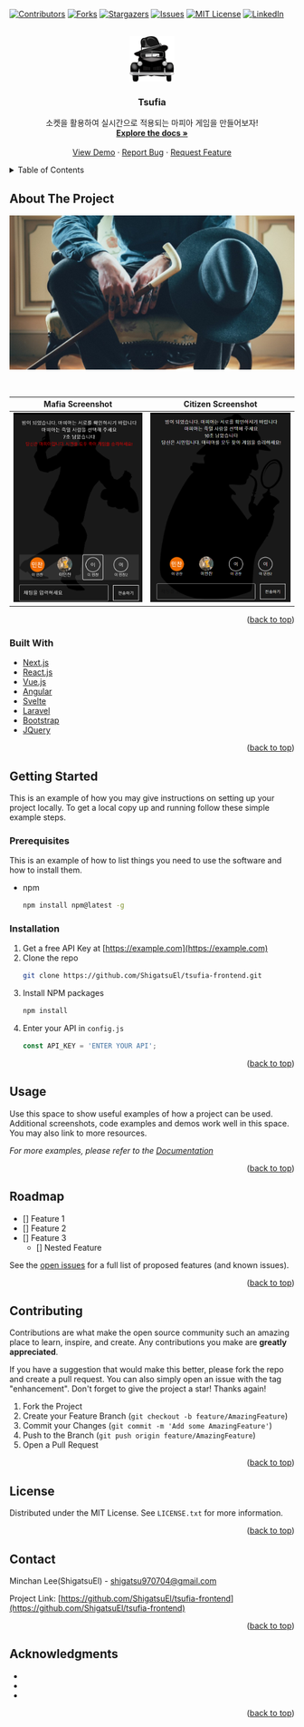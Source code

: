 <div id="top"></div>
<!--
*** Thanks for checking out the Best-README-Template. If you have a suggestion
*** that would make this better, please fork the repo and create a pull request
*** or simply open an issue with the tag "enhancement".
*** Don't forget to give the project a star!
*** Thanks again! Now go create something AMAZING! :D
-->

<!-- PROJECT SHIELDS -->
<!--
*** I'm using markdown "reference style" links for readability.
*** Reference links are enclosed in brackets [ ] instead of parentheses ( ).
*** See the bottom of this document for the declaration of the reference variables
*** for contributors-url, forks-url, etc. This is an optional, concise syntax you may use.
*** https://www.markdownguide.org/basic-syntax/#reference-style-links
-->

[![Contributors][contributors-shield]][contributors-url]
[![Forks][forks-shield]][forks-url]
[![Stargazers][stars-shield]][stars-url]
[![Issues][issues-shield]][issues-url]
[![MIT License][license-shield]][license-url]
[![LinkedIn][linkedin-shield]][linkedin-url]

<!-- PROJECT LOGO -->
<br />
<div align="center">
  <a href="https://github.com/ShigatsuEl/tsufia-frontend">
    <img src="images/logo.png" alt="Logo" width="80" height="80">
  </a>

<h3 align="center">Tsufia</h3>

  <p align="center">
    소켓을 활용하여 실시간으로 적용되는 마피아 게임을 만들어보자!
    <br />
    <a href="https://github.com/ShigatsuEl/tsufia-frontend"><strong>Explore the docs »</strong></a>
    <br />
    <br />
    <a href="https://tsufia.netlify.app">View Demo</a>
    ·
    <a href="https://github.com/ShigatsuEl/tsufia-frontend/issues">Report Bug</a>
    ·
    <a href="https://github.com/ShigatsuEl/tsufia-frontend/issues">Request Feature</a>
  </p>
</div>

<!-- TABLE OF CONTENTS -->
<details>
  <summary>Table of Contents</summary>
  <ol>
    <li>
      <a href="#about-the-project">About The Project</a>
      <ul>
        <li><a href="#built-with">Built With</a></li>
      </ul>
    </li>
    <li>
      <a href="#getting-started">Getting Started</a>
      <ul>
        <li><a href="#prerequisites">Prerequisites</a></li>
        <li><a href="#installation">Installation</a></li>
      </ul>
    </li>
    <li><a href="#usage">Usage</a></li>
    <li><a href="#roadmap">Roadmap</a></li>
    <li><a href="#contributing">Contributing</a></li>
    <li><a href="#license">License</a></li>
    <li><a href="#contact">Contact</a></li>
    <li><a href="#acknowledgments">Acknowledgments</a></li>
  </ol>
</details>

<!-- ABOUT THE PROJECT -->

## About The Project

[![Tsufia Introduction][product-introduction]](https://tsufia.netlify.app)

<br />

|                             Mafia Screenshot                             |                            Citizen Screenshot                            |
| :----------------------------------------------------------------------: | :----------------------------------------------------------------------: |
| [![Tsufia Screen Shot][product-screenshot1]](https://tsufia.netlify.app) | [![Tsufia Screen Shot][product-screenshot2]](https://tsufia.netlify.app) |

<p align="right">(<a href="#top">back to top</a>)</p>

### Built With

- [Next.js](https://nextjs.org/)
- [React.js](https://reactjs.org/)
- [Vue.js](https://vuejs.org/)
- [Angular](https://angular.io/)
- [Svelte](https://svelte.dev/)
- [Laravel](https://laravel.com)
- [Bootstrap](https://getbootstrap.com)
- [JQuery](https://jquery.com)

<p align="right">(<a href="#top">back to top</a>)</p>

<!-- GETTING STARTED -->

## Getting Started

This is an example of how you may give instructions on setting up your project locally.
To get a local copy up and running follow these simple example steps.

### Prerequisites

This is an example of how to list things you need to use the software and how to install them.

- npm
  ```sh
  npm install npm@latest -g
  ```

### Installation

1. Get a free API Key at [https://example.com](https://example.com)
2. Clone the repo
   ```sh
   git clone https://github.com/ShigatsuEl/tsufia-frontend.git
   ```
3. Install NPM packages
   ```sh
   npm install
   ```
4. Enter your API in `config.js`
   ```js
   const API_KEY = 'ENTER YOUR API';
   ```

<p align="right">(<a href="#top">back to top</a>)</p>

<!-- USAGE EXAMPLES -->

## Usage

Use this space to show useful examples of how a project can be used. Additional screenshots, code examples and demos work well in this space. You may also link to more resources.

_For more examples, please refer to the [Documentation](https://example.com)_

<p align="right">(<a href="#top">back to top</a>)</p>

<!-- ROADMAP -->

## Roadmap

- [] Feature 1
- [] Feature 2
- [] Feature 3
  - [] Nested Feature

See the [open issues](https://github.com/ShigatsuEl/tsufia-frontend/issues) for a full list of proposed features (and known issues).

<p align="right">(<a href="#top">back to top</a>)</p>

<!-- CONTRIBUTING -->

## Contributing

Contributions are what make the open source community such an amazing place to learn, inspire, and create. Any contributions you make are **greatly appreciated**.

If you have a suggestion that would make this better, please fork the repo and create a pull request. You can also simply open an issue with the tag "enhancement".
Don't forget to give the project a star! Thanks again!

1. Fork the Project
2. Create your Feature Branch (`git checkout -b feature/AmazingFeature`)
3. Commit your Changes (`git commit -m 'Add some AmazingFeature'`)
4. Push to the Branch (`git push origin feature/AmazingFeature`)
5. Open a Pull Request

<p align="right">(<a href="#top">back to top</a>)</p>

<!-- LICENSE -->

## License

Distributed under the MIT License. See `LICENSE.txt` for more information.

<p align="right">(<a href="#top">back to top</a>)</p>

<!-- CONTACT -->

## Contact

Minchan Lee(ShigatsuEl) - shigatsu970704@gmail.com

Project Link: [https://github.com/ShigatsuEl/tsufia-frontend](https://github.com/ShigatsuEl/tsufia-frontend)

<p align="right">(<a href="#top">back to top</a>)</p>

<!-- ACKNOWLEDGMENTS -->

## Acknowledgments

- []()
- []()
- []()

<p align="right">(<a href="#top">back to top</a>)</p>

<!-- MARKDOWN LINKS & IMAGES -->
<!-- https://www.markdownguide.org/basic-syntax/#reference-style-links -->

[contributors-shield]: https://img.shields.io/github/contributors/ShigatsuEl/tsufia-frontend.svg?style=for-the-badge
[contributors-url]: https://github.com/ShigatsuEl/tsufia-frontend/graphs/contributors
[forks-shield]: https://img.shields.io/github/forks/ShigatsuEl/tsufia-frontend.svg?style=for-the-badge
[forks-url]: https://github.com/ShigatsuEl/tsufia-frontend/network/members
[stars-shield]: https://img.shields.io/github/stars/ShigatsuEl/tsufia-frontend.svg?style=for-the-badge
[stars-url]: https://github.com/ShigatsuEl/tsufia-frontend/stargazers
[issues-shield]: https://img.shields.io/github/issues/ShigatsuEl/tsufia-frontend.svg?style=for-the-badge
[issues-url]: https://github.com/ShigatsuEl/tsufia-frontend/issues
[license-shield]: https://img.shields.io/github/license/ShigatsuEl/tsufia-frontend.svg?style=for-the-badge
[license-url]: https://github.com/ShigatsuEl/tsufia-frontend/blob/master/LICENSE.txt
[linkedin-shield]: https://img.shields.io/badge/-LinkedIn-black.svg?style=for-the-badge&logo=linkedin&colorB=555
[linkedin-url]: https://linkedin.com/in/민찬-이-8030a4200
[product-introduction]: images/introduction.jpg
[product-screenshot1]: images/screenshot1.png
[product-screenshot2]: images/screenshot2.png
